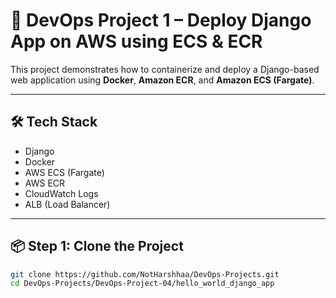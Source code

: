 # 🚀 DevOps Project 1 – Deploy Django App on AWS using ECS & ECR

This project demonstrates how to containerize and deploy a Django-based web application using **Docker**, **Amazon ECR**, and **Amazon ECS (Fargate)**.

---

## 🛠️ Tech Stack

- Django
- Docker
- AWS ECS (Fargate)
- AWS ECR
- CloudWatch Logs
- ALB (Load Balancer)

---

## 📦 Step 1: Clone the Project

```bash
git clone https://github.com/NotHarshhaa/DevOps-Projects.git
cd DevOps-Projects/DevOps-Project-04/hello_world_django_app
